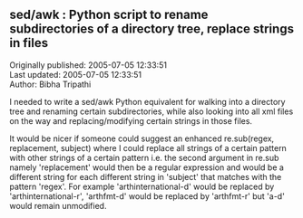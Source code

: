 ## sed/awk : Python script to rename subdirectories of a directory tree, replace strings in files  
Originally published: 2005-07-05 12:33:51  
Last updated: 2005-07-05 12:33:51  
Author: Bibha Tripathi  
  
I needed to write a sed/awk Python equivalent for walking into a directory tree and renaming certain subdirectories, while also looking into all xml files on the way and replacing/modifying certain strings in those files.

It would be nicer if someone could suggest an enhanced re.sub(regex, replacement, subject) where I could replace all strings of a certain pattern with other strings of a certain pattern i.e. the second argument in re.sub namely 'replacement' would then be a regular expression and would be a different string for each different string in 'subject' that matches with the pattern 'regex'. For example 'arthinternational-d' would be replaced by 'arthinternational-r', 'arthfmt-d' would be replaced by 'arthfmt-r' but 'a-d' would remain unmodified.